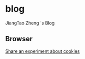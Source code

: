 # blog
JiangTao Zheng 's Blog



## Browser

[Share an experiment about cookies](./1-share-an-experiment-about-cookies.md)

